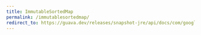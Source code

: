 ```yaml
---
title: ImmutableSortedMap
permalink: /immutablesortedmap/
redirect_to: https://guava.dev/releases/snapshot-jre/api/docs/com/google/common/collect/ImmutableSortedMap.html
---
```

